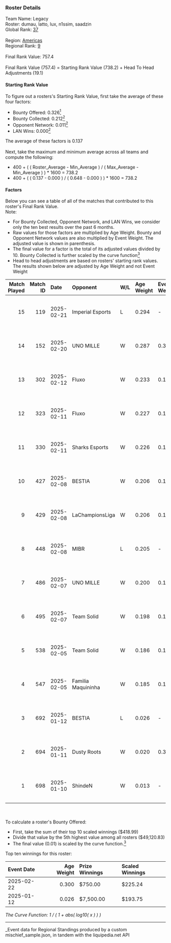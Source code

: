 ### Roster Details<br />
Team Name: Legacy<br />
Roster: dumau, latto, lux, n1ssim, saadzin<br />
Global Rank: [37](../../standings_global_2025_07_07.md)<br />
<br />
Region: [Americas]( ../../standings_americas_2025_07_07.md)<br />
Regional Rank: [9]( ../../standings_americas_2025_07_07.md)<br />
<br />
Final Rank Value:  757.4<br />
<br />
Final Rank Value (757.4) = Starting Rank Value (738.2) + Head To Head Adjustments (19.1)<br />

#### Starting Rank Value<br />
To figure out a rosters's Starting Rank Value, first take the average of these four factors:<br />
- Bounty Offered: 0.326[<sup>1</sup>](#table2)
- Bounty Collected: 0.212[<sup>2</sup>](#table1)
- Opponent Network: 0.011[<sup>2</sup>](#table1)
- LAN Wins: 0.000[<sup>2</sup>](#table1)

The average of these factors is 0.137<br />
<br />
Next, take the maximum and minimum average across all teams and compute the following:<br />
- 400 + ( ( Roster_Average - Min_Average ) / ( Max_Average - Min_Average ) ) * 1600 = 738.2
- 400 + ( ( 0.137 - 0.000 ) / ( 0.648 - 0.000 ) ) * 1600 = 738.2


#### Factors<br />
Below you can see a table of all of the matches that contributed to this roster's Final Rank Value.<br />
Note:<br />

- For Bounty Collected, Opponent Network, and LAN Wins, we consider only the ten best results over the past 6 months.
- Raw values for those factors are multiplied by Age Weight. Bounty and Opponent Network values are also multiplied by Event Weight. The adjusted value is shown in parenthesis.
- The final value for a factor is the total of its adjusted values divided by 10. Bounty Collected is further scaled by the curve function[<sup>3</sup>](#curveFunction)
- Head to head adjustments are based on rosters' starting rank values. The results shown below are adjusted by Age Weight and not Event Weight
<span id="table1"></span><br />


| Match Played | Match ID | Date       | Opponent           | W/L | Age Weight | Event Weight | Bounty Collected | Opponent Network | LAN Wins  | H2H Adj. | Roster                             |
| -: | -: | :- | :- | :- | :- | :- | :- | :- | :- | -: | :- |
|           15 |      119 | 2025-02-21 | Imperial Esports   | L   | 0.294      | -            | -                | -                | -         |    -3.26 | dumau, latto, lux, n1ssim, saadzin |
|           14 |      152 | 2025-02-20 | UNO MILLE          | W   | 0.287      | 0.371        | 0.000 (0.000)    | 0.281 (0.030)    | 0 (0.000) |     1.14 | dumau, latto, lux, n1ssim, saadzin |
|           13 |      302 | 2025-02-12 | Fluxo              | W   | 0.233      | 0.143        | 0.009 (0.000)    | 0.296 (0.010)    | 0 (0.000) |     3.60 | dumau, latto, lux, n1ssim, saadzin |
|           12 |      323 | 2025-02-11 | Fluxo              | W   | 0.227      | 0.143        | 0.009 (0.000)    | 0.296 (0.010)    | 0 (0.000) |     3.53 | dumau, latto, lux, n1ssim, saadzin |
|           11 |      330 | 2025-02-11 | Sharks Esports     | W   | 0.226      | 0.143        | 0.024 (0.001)    | 0.515 (0.017)    | 0 (0.000) |     3.95 | dumau, latto, lux, n1ssim, saadzin |
|           10 |      427 | 2025-02-08 | BESTIA             | W   | 0.206      | 0.143        | 0.007 (0.000)    | 0.333 (0.010)    | 0 (0.000) |     3.05 | dumau, latto, lux, n1ssim, saadzin |
|            9 |      429 | 2025-02-08 | LaChampionsLiga    | W   | 0.206      | 0.143        | 0.000 (0.000)    | 0.079 (0.002)    | 0 (0.000) |     0.83 | dumau, latto, lux, n1ssim, saadzin |
|            8 |      448 | 2025-02-08 | MIBR               | L   | 0.205      | -            | -                | -                | -         |    -0.64 | dumau, latto, lux, n1ssim, saadzin |
|            7 |      486 | 2025-02-07 | UNO MILLE          | W   | 0.200      | 0.143        | 0.000 (0.000)    | 0.281 (0.008)    | 0 (0.000) |     0.81 | dumau, latto, lux, n1ssim, saadzin |
|            6 |      495 | 2025-02-07 | Team Solid         | W   | 0.198      | 0.143        | 0.006 (0.000)    | 0.305 (0.009)    | 0 (0.000) |     2.80 | dumau, latto, lux, n1ssim, saadzin |
|            5 |      538 | 2025-02-05 | Team Solid         | W   | 0.186      | 0.143        | 0.006 (0.000)    | 0.305 (0.008)    | 0 (0.000) |     2.65 | dumau, latto, lux, n1ssim, saadzin |
|            4 |      547 | 2025-02-05 | Familia Maquininha | W   | 0.185      | 0.143        | -                | 0.089 (0.002)    | 0 (0.000) |     0.76 | dumau, latto, lux, n1ssim, saadzin |
|            3 |      692 | 2025-01-12 | BESTIA             | L   | 0.026      | -            | -                | -                | -         |    -0.43 | dumau, latto, lux, n1ssim, saadzin |
|            2 |      694 | 2025-01-11 | Dusty Roots        | W   | 0.020      | 0.384        | 0.001 (0.000)    | -                | -         |     0.26 | dumau, latto, lux, n1ssim, saadzin |
|            1 |      698 | 2025-01-10 | ShindeN            | W   | 0.013      | -            | -                | -                | -         |     0.05 | dumau, latto, lux, n1ssim, saadzin |

<br />
<span id="table2"></span><br />
To calculate a roster's Bounty Offered:<br />

- First, take the sum of their top 10 scaled winnings ($418.99)
- Divide that value by the 5th highest value among all rosters ($49,120.83)
- The final value (0.01) is scaled by the curve function.[<sup>3</sup>](#curveFunction)

Top ten winnings for this roster:<br />

| Event Date | Age Weight | Prize Winnings | Scaled Winnings |
| :- | -: | :- | :- |
| 2025-02-22 |      0.300 | $750.00        | $225.24         |
| 2025-01-12 |      0.026 | $7,500.00      | $193.75         |


<span id="curveFunction"></span>_The Curve Function: 1 / ( 1 + abs( log10( x ) ) )_<br />

---
_Event data for Regional Standings produced by a custom mischief_sample.json, in tandem with the liquipedia.net API<br />
